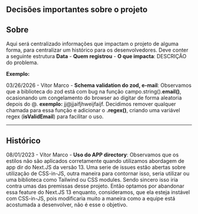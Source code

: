 ## Decisões importantes sobre o projeto

## Sobre

Aqui será centralizado informações que impactam o projeto de alguma forma, para centralizar um histórico para os desenvolvedores.
Deve conter a seguinte estrutura **Data** - **Quem registrou** - **O que impacta**: DESCRIÇÃO do problema.

**Exemplo:**

03/26/2026 - Vítor Marco - **Schema validation do zod, e-mail**: Observamos que a biblioteca do zod está com bug na função
campo.string().**email()**, ocasionando um congelamento do browser ao digitar de forma aleatoria depois do @. **exemplo:** jj@jjaifjhweijfaijf.
Decidimos remover qualquer chamada para essa função e adicionar o **.regex()**, criando uma variável regex (**isValidEmail**) para facilitar o uso.

---

## Histórico

08/01/2023 - Vítor Marco - **Uso do APP directory**: Observamos que os estilos não são aplicados corretamente quando
utilizamos abordagem de app dir do Next.JS da versão 13. Uma serie de issues estão abertas sobre utilização de CSS-in-JS,
outra maneira para contornar isso, seria utilizar ou uma biblioteca como Tailwind ou CSS modules. Sendo sincero isso iria
contra umas das premissas desse projeto. Então optamos por abandonar essa feature do Next.JS 13 enquanto, consideramos, que ela esteja
instável com CSS-in-JS, pois modificaria muito a maneira como a equipe está acostumada a desenvolver, não é esse o objetivo.
